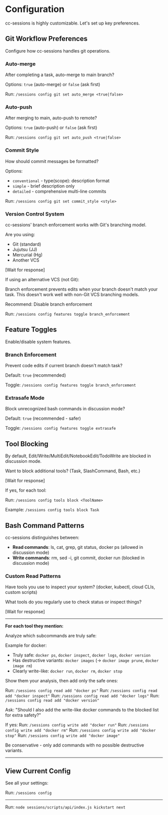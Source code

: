 # Configuration

cc-sessions is highly customizable. Let's set up key preferences.

## Git Workflow Preferences

Configure how cc-sessions handles git operations.

### Auto-merge

After completing a task, auto-merge to main branch?

Options: `true` (auto-merge) or `false` (ask first)

Run: `/sessions config git set auto_merge <true|false>`

### Auto-push

After merging to main, auto-push to remote?

Options: `true` (auto-push) or `false` (ask first)

Run: `/sessions config git set auto_push <true|false>`

### Commit Style

How should commit messages be formatted?

Options:
- `conventional` - type(scope): description format
- `simple` - brief description only
- `detailed` - comprehensive multi-line commits

Run: `/sessions config git set commit_style <style>`

### Version Control System

cc-sessions' branch enforcement works with Git's branching model.

Are you using:
- Git (standard)
- Jujutsu (JJ)
- Mercurial (Hg)
- Another VCS

[Wait for response]

If using an alternative VCS (not Git):

Branch enforcement prevents edits when your branch doesn't match your task. This doesn't work well with non-Git VCS branching models.

Recommend: Disable branch enforcement

Run: `/sessions config features toggle branch_enforcement`

## Feature Toggles

Enable/disable system features.

### Branch Enforcement

Prevent code edits if current branch doesn't match task?

Default: `true` (recommended)

Toggle: `/sessions config features toggle branch_enforcement`

### Extrasafe Mode

Block unrecognized bash commands in discussion mode?

Default: `true` (recommended - safer)

Toggle: `/sessions config features toggle extrasafe`

## Tool Blocking

By default, Edit/Write/MultiEdit/NotebookEdit/TodoWrite are blocked in discussion mode.

Want to block additional tools? (Task, SlashCommand, Bash, etc.)

[Wait for response]

If yes, for each tool:

Run: `/sessions config tools block <ToolName>`

Example: `/sessions config tools block Task`

## Bash Command Patterns

cc-sessions distinguishes between:
- **Read commands**: ls, cat, grep, git status, docker ps (allowed in discussion mode)
- **Write commands**: rm, sed -i, git commit, docker run (blocked in discussion mode)

### Custom Read Patterns

Have tools you use to inspect your system? (docker, kubectl, cloud CLIs, custom scripts)

What tools do you regularly use to check status or inspect things?

[Wait for response]

---

**For each tool they mention:**

Analyze which subcommands are truly safe:

Example for docker:
- Truly safe: `docker ps`, `docker inspect`, `docker logs`, `docker version`
- Has destructive variants: `docker images` (→ `docker image prune`, `docker image rm`)
- Clearly write-like: `docker run`, `docker rm`, `docker stop`

Show them your analysis, then add only the safe ones:

Run: `/sessions config read add "docker ps"`
Run: `/sessions config read add "docker inspect"`
Run: `/sessions config read add "docker logs"`
Run: `/sessions config read add "docker version"`

Ask: "Should I also add the write-like docker commands to the blocked list for extra safety?"

If yes:
Run: `/sessions config write add "docker run"`
Run: `/sessions config write add "docker rm"`
Run: `/sessions config write add "docker stop"`
Run: `/sessions config write add "docker image"`

Be conservative - only add commands with no possible destructive variants.

---

## View Current Config

See all your settings:

Run: `/sessions config`

---

Run: `node sessions/scripts/api/index.js kickstart next`
